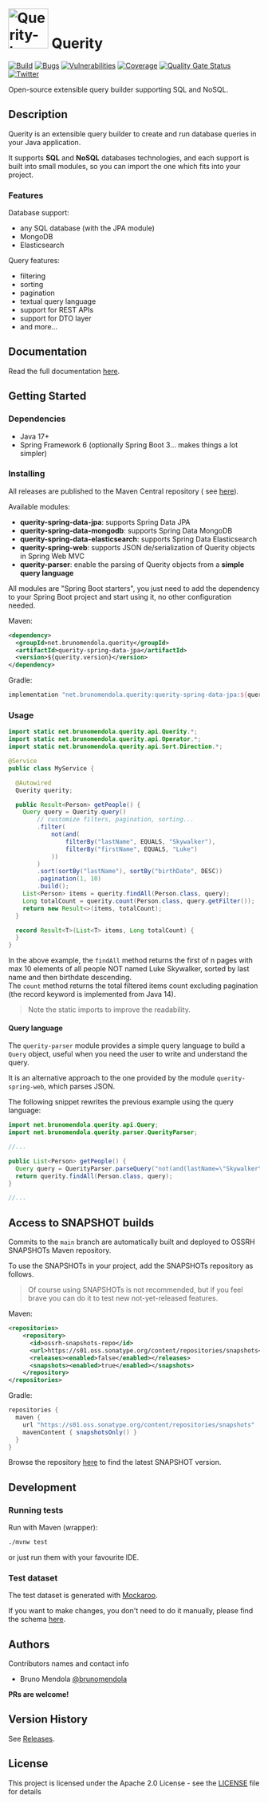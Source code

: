 <img alt="Querity-logo" src="https://user-images.githubusercontent.com/1853562/142502086-2a352854-2315-4fe5-b1a3-d7730a47fe36.jpeg" width="80" height="80"/> Querity
=======

[![Build](https://github.com/brunomendola/querity/actions/workflows/maven.yml/badge.svg)](https://github.com/brunomendola/querity/actions/workflows/maven.yml)
[![Bugs](https://sonarcloud.io/api/project_badges/measure?project=brunomendola_querity&metric=bugs)](https://sonarcloud.io/summary/new_code?id=brunomendola_querity)
[![Vulnerabilities](https://sonarcloud.io/api/project_badges/measure?project=brunomendola_querity&metric=vulnerabilities)](https://sonarcloud.io/summary/new_code?id=brunomendola_querity)
[![Coverage](https://sonarcloud.io/api/project_badges/measure?project=brunomendola_querity&metric=coverage)](https://sonarcloud.io/summary/new_code?id=brunomendola_querity)
[![Quality Gate Status](https://sonarcloud.io/api/project_badges/measure?project=brunomendola_querity&metric=alert_status)](https://sonarcloud.io/summary/new_code?id=brunomendola_querity)
[![Twitter](https://img.shields.io/twitter/url/https/twitter.com/QuerityLib.svg?style=social&label=Follow%20%40QuerityLib)](https://twitter.com/QuerityLib)

Open-source extensible query builder supporting SQL and NoSQL.

## Description

Querity is an extensible query builder to create and run database queries in your Java application.

It supports **SQL** and **NoSQL** databases technologies, and each support is built into small modules, so you
can import the one which fits into your project.

### Features

Database support:

* any SQL database (with the JPA module)
* MongoDB
* Elasticsearch

Query features:

* filtering
* sorting
* pagination
* textual query language
* support for REST APIs
* support for DTO layer
* and more...

## Documentation

Read the full documentation [here](https://brunomendola.github.io/querity).

## Getting Started

### Dependencies

* Java 17+
* Spring Framework 6 (optionally Spring Boot 3... makes things a lot simpler)

### Installing

All releases are published to the Maven Central repository (
see [here](https://search.maven.org/search?q=net.brunomendola.querity)).

Available modules:

* **querity-spring-data-jpa**: supports Spring Data JPA
* **querity-spring-data-mongodb**: supports Spring Data MongoDB
* **querity-spring-data-elasticsearch**: supports Spring Data Elasticsearch
* **querity-spring-web**: supports JSON de/serialization of Querity objects in Spring Web MVC
* **querity-parser**: enable the parsing of Querity objects from a **simple query language**

All modules are "Spring Boot starters", you just need to add the dependency to your Spring Boot project and start using
it, no other configuration needed.

Maven:

```xml
<dependency>
  <groupId>net.brunomendola.querity</groupId>
  <artifactId>querity-spring-data-jpa</artifactId>
  <version>${querity.version}</version>
</dependency>
```

Gradle:

```groovy
implementation "net.brunomendola.querity:querity-spring-data-jpa:${querityVersion}"
```

### Usage

```java
import static net.brunomendola.querity.api.Querity.*;
import static net.brunomendola.querity.api.Operator.*;
import static net.brunomendola.querity.api.Sort.Direction.*;

@Service
public class MyService {

  @Autowired
  Querity querity;

  public Result<Person> getPeople() {
    Query query = Querity.query()
        // customize filters, pagination, sorting...
        .filter(
            not(and(
                filterBy("lastName", EQUALS, "Skywalker"),
                filterBy("firstName", EQUALS, "Luke")
            ))
        )
        .sort(sortBy("lastName"), sortBy("birthDate", DESC))
        .pagination(1, 10)
        .build();
    List<Person> items = querity.findAll(Person.class, query);
    Long totalCount = querity.count(Person.class, query.getFilter());
    return new Result<>(items, totalCount);
  }

  record Result<T>(List<T> items, Long totalCount) {
  }
}
```

In the above example, the `findAll` method returns the first of n pages with max 10 elements of all people NOT named
Luke Skywalker, sorted by last name and then birthdate descending.<br />
The `count` method returns the total filtered items count excluding pagination (the record keyword is implemented from
Java 14).

> Note the static imports to improve the readability.

#### Query language

The `querity-parser` module provides a simple query language to build a `Query` object,
useful when you need the user to write and understand the query.

It is an alternative approach to the one provided by the module `querity-spring-web`, which parses JSON.

The following snippet rewrites the previous example using the query language:

```java
import net.brunomendola.querity.api.Query;
import net.brunomendola.querity.parser.QuerityParser;

//...

public List<Person> getPeople() {
  Query query = QuerityParser.parseQuery("not(and(lastName=\"Skywalker\", firstName=\"Luke\")) sort by lastName, birthDate desc page 1,10");
  return querity.findAll(Person.class, query);
}

//...
```

## Access to SNAPSHOT builds

Commits to the `main` branch are automatically built and deployed to OSSRH SNAPSHOTs Maven repository.

To use the SNAPSHOTs in your project, add the SNAPSHOTs repository as follows.

> Of course using SNAPSHOTs is not recommended, but if you feel brave you can do it to test new not-yet-released features.

Maven:

```xml
<repositories>
    <repository>
      <id>ossrh-snapshots-repo</id>
      <url>https://s01.oss.sonatype.org/content/repositories/snapshots</url>
      <releases><enabled>false</enabled></releases>
      <snapshots><enabled>true</enabled></snapshots>
    </repository>
</repositories>
```

Gradle:

```groovy
repositories {
  maven {
    url "https://s01.oss.sonatype.org/content/repositories/snapshots"
    mavenContent { snapshotsOnly() }
  }
}
```

Browse the
repository [here](https://s01.oss.sonatype.org/content/repositories/snapshots/net/brunomendola/querity/querity-parent/)
to find the latest SNAPSHOT version.

## Development

### Running tests

Run with Maven (wrapper):

```bash
./mvnw test
```

or just run them with your favourite IDE.

### Test dataset

The test dataset is generated with [Mockaroo](https://mockaroo.com).

If you want to make changes, you don't need to do it manually, please find the
schema [here](https://mockaroo.com/ec155390).

## Authors

Contributors names and contact info

* Bruno Mendola [@brunomendola](https://twitter.com/brunomendola)

**PRs are welcome!**

## Version History

See [Releases](https://github.com/brunomendola/querity/releases).

## License

This project is licensed under the Apache 2.0 License - see the [LICENSE](LICENSE) file for details
